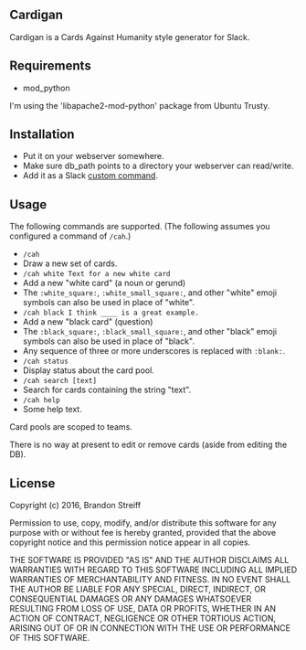 ## Cardigan

Cardigan is a Cards Against Humanity style generator for Slack.

## Requirements

- mod_python

I'm using the 'libapache2-mod-python' package from Ubuntu Trusty.

## Installation

- Put it on your webserver somewhere.
- Make sure db_path points to a directory your webserver can read/write.
- Add it as a Slack [custom command](https://my.slack.com/services/new/slash-commands).

## Usage

The following commands are supported. (The following assumes you configured a command of `/cah`.)

- `/cah`
 - Draw a new set of cards.
- `/cah white Text for a new white card`
 - Add a new "white card" (a noun or gerund)
 - The `:white_square:`, `:white_small_square:`, and other "white" emoji symbols can also be used in place of "white".
- `/cah black I think ____ is a great example.`
 - Add a new "black card" (question)
 - The `:black_square:`, `:black_small_square:`, and other "black" emoji symbols can also be used in place of "black".
 - Any sequence of three or more underscores is replaced with `:blank:`.
- `/cah status`
 - Display status about the card pool.
- `/cah search [text]`
 - Search for cards containing the string "text".
- `/cah help`
 - Some help text.

Card pools are scoped to teams.

There is no way at present to edit or remove cards (aside from editing the DB).

## License

Copyright (c) 2016, Brandon Streiff

Permission to use, copy, modify, and/or distribute this software for
any purpose with or without fee is hereby granted, provided that the
above copyright notice and this permission notice appear in all copies.

THE SOFTWARE IS PROVIDED "AS IS" AND THE AUTHOR DISCLAIMS ALL
WARRANTIES WITH REGARD TO THIS SOFTWARE INCLUDING ALL IMPLIED
WARRANTIES OF MERCHANTABILITY AND FITNESS. IN NO EVENT SHALL THE AUTHOR
BE LIABLE FOR ANY SPECIAL, DIRECT, INDIRECT, OR CONSEQUENTIAL DAMAGES
OR ANY DAMAGES WHATSOEVER RESULTING FROM LOSS OF USE, DATA OR PROFITS,
WHETHER IN AN ACTION OF CONTRACT, NEGLIGENCE OR OTHER TORTIOUS ACTION,
ARISING OUT OF OR IN CONNECTION WITH THE USE OR PERFORMANCE OF THIS
SOFTWARE.
